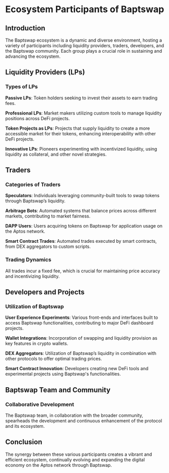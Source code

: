 # Ecosystem Participants of Baptswap

## Introduction

The Baptswap ecosystem is a dynamic and diverse environment, hosting a variety of participants including liquidity providers, traders, developers, and the Baptswap community. Each group plays a crucial role in sustaining and advancing the ecosystem.

## Liquidity Providers (LPs)

### Types of LPs

**Passive LPs**: Token holders seeking to invest their assets to earn trading fees.

**Professional LPs**: Market makers utilizing custom tools to manage liquidity positions across DeFi projects.

**Token Projects as LPs**: Projects that supply liquidity to create a more accessible market for their tokens, enhancing interoperability with other DeFi projects.

**Innovative LPs**: Pioneers experimenting with incentivized liquidity, using liquidity as collateral, and other novel strategies.

## Traders

### Categories of Traders

**Speculators**: Individuals leveraging community-built tools to swap tokens through Baptswap’s liquidity.

**Arbitrage Bots**: Automated systems that balance prices across different markets, contributing to market fairness.

**DAPP Users**: Users acquiring tokens on Baptswap for application usage on the Aptos network.

**Smart Contract Trades**: Automated trades executed by smart contracts, from DEX aggregators to custom scripts.

### Trading Dynamics

All trades incur a fixed fee, which is crucial for maintaining price accuracy and incentivizing liquidity.

## Developers and Projects

### Utilization of Baptswap

**User Experience Experiments**: Various front-ends and interfaces built to access Baptswap functionalities, contributing to major DeFi dashboard projects.

**Wallet Integrations**: Incorporation of swapping and liquidity provision as key features in crypto wallets.

**DEX Aggregators**: Utilization of Baptswap’s liquidity in combination with other protocols to offer optimal trading prices.

**Smart Contract Innovation**: Developers creating new DeFi tools and experimental projects using Baptswap's functionalities.

## Baptswap Team and Community

### Collaborative Development

The Baptswap team, in collaboration with the broader community, spearheads the development and continuous enhancement of the protocol and its ecosystem.

## Conclusion

The synergy between these various participants creates a vibrant and efficient ecosystem, continually evolving and expanding the digital economy on the Aptos network through Baptswap.
